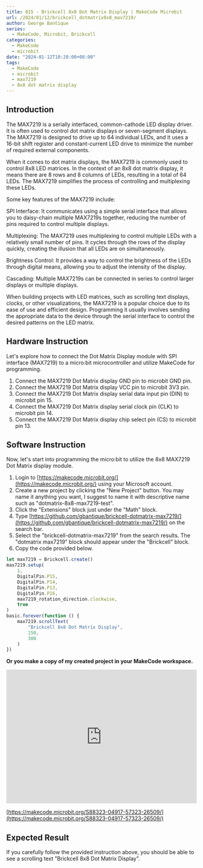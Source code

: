 ```yaml
---
title: 015 - Brickcell 8x8 Dot Matrix Display | MakeCode Microbit
url: /2024/01/12/brickcell_dotmatrix8x8_max7219/
author: George Bantique
series:
  - MakeCode, Microbit, Brickcell
categories:
  - MakeCode
  - microbit
date: "2024-01-12T10:20:00+08:00"
tags:
  - MakeCode
  - microbit
  - max7219
  - 8x8 dot matrix display
---
```


## **Introduction**

The MAX7219 is a serially interfaced, common-cathode LED display driver. It is often used to control dot matrix displays or seven-segment displays. The MAX7219 is designed to drive up to 64 individual LEDs, and it uses a 16-bit shift register and constant-current LED drive to minimize the number of required external components.

When it comes to dot matrix displays, the MAX7219 is commonly used to control 8x8 LED matrices. In the context of an 8x8 dot matrix display, it means there are 8 rows and 8 columns of LEDs, resulting in a total of 64 LEDs. The MAX7219 simplifies the process of controlling and multiplexing these LEDs.

Some key features of the MAX7219 include:

SPI Interface: It communicates using a simple serial interface that allows you to daisy-chain multiple MAX7219s together, reducing the number of pins required to control multiple displays.

Multiplexing: The MAX7219 uses multiplexing to control multiple LEDs with a relatively small number of pins. It cycles through the rows of the display quickly, creating the illusion that all LEDs are on simultaneously.

Brightness Control: It provides a way to control the brightness of the LEDs through digital means, allowing you to adjust the intensity of the display.

Cascading: Multiple MAX7219s can be connected in series to control larger displays or multiple displays.

When building projects with LED matrices, such as scrolling text displays, clocks, or other visualizations, the MAX7219 is a popular choice due to its ease of use and efficient design. Programming it usually involves sending the appropriate data to the device through the serial interface to control the desired patterns on the LED matrix.

## **Hardware Instruction**

Let's explore how to connect the Dot Matrix Display module with SPI interface (MAX7219) to a micro:bit microcontroller and utilize MakeCode for programming.

1. Connect the MAX7219 Dot Matrix display GND pin to microbit GND pin.
2. Connect the MAX7219 Dot Matrix display VCC pin to microbit 3V3 pin.
3. Connect the MAX7219 Dot Matrix display serial data input pin (DIN) to microbit pin 15.
4. Connect the MAX7219 Dot Matrix display serial clock pin (CLK) to microbit pin 14.
5. Connect the MAX7219 Dot Matrix display chip select pin (CS) to microbit pin 13.

## **Software Instruction**

Now, let's start into programming the micro:bit to utilize the 8x8 MAX7219 Dot Matrix display module.

1. Login to [https://makecode.microbit.org/](https://makecode.microbit.org/) using your Microsoft account.
2. Create a new project by clicking the "New Project" button. You may name it anything you want, I suggest to name it with descriptive name such as "dotmatrix-8x8-max7219-test".
3. Click the "Extensions" block just under the "Math" block.
4. Type [https://github.com/gbantique/brickcell-dotmatrix-max7219/](https://github.com/gbantique/brickcell-dotmatrix-max7219/) on the search bar.
5. Select the "brickcell-dotmatrix-max7219" from the search results. The "dotmatrix max7219" block should appear under the "Brickcell" block.
6. Copy the code provided below.

```ts
let max7219 = Brickcell.create()
max7219.setup(
    1,
    DigitalPin.P15,
    DigitalPin.P14,
    DigitalPin.P13,
    DigitalPin.P16,
    max7219_rotation_direction.clockwise,
    true
)
basic.forever(function () {
    max7219.scrollText(
        "Brickcell 8x8 Dot Matrix Display",
        150,
        300
    )
})
```

**Or you make a copy of my created project in your MakeCode workspace.**

<div style="position:relative;height:0;padding-bottom:70%;overflow:hidden;"><iframe style="position:absolute;top:0;left:0;width:100%;height:100%;" src="https://makecode.microbit.org/#pub:S88323-04917-57323-26509" frameborder="0" sandbox="allow-popups allow-forms allow-scripts allow-same-origin"></iframe></div>

[https://makecode.microbit.org/S88323-04917-57323-26509/](https://makecode.microbit.org/S88323-04917-57323-26509/)

## **Expected Result**

If you carefully follow the provided instruction above, you should be able to see a scrolling text "Brickcell 8x8 Dot Matrix Display".

